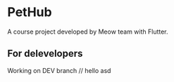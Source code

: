 # PetHub

A course project developed by Meow team with Flutter.

## For delevelopers

Working on DEV branch
// hello asd